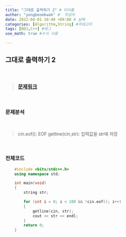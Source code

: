 ```yaml
---
title: "그대로 출력하기 2" # 타이틀 
author: "yongbeomkwak" #  작성자 
date: 2022-04-01 10:40 +09:00 # 날짜  
categories: [Algorithm,String] #카데고리 
tags: [BOJ,C++] #테그 
use_math: true #수식 사용

---
```


## 그대로 출력하기 2

<br>

> ### [문제링크](https://www.acmicpc.net/problem/11719)

<br>

### 문제분석 

<br>
    
>  cin.eof(): EOF
>  getline(cin,str): 입력값을 str에 저장



<br>

### 전체코드

~~~ c++
    #include <bits/stdc++.h>
    using namespace std;

    int main(void)
    {
        string str;

        for (int i = 0; i < 100 && !cin.eof(); i++)
        {
            getline(cin, str);
            cout << str << endl;
        }
        return 0;
    }
~~~
